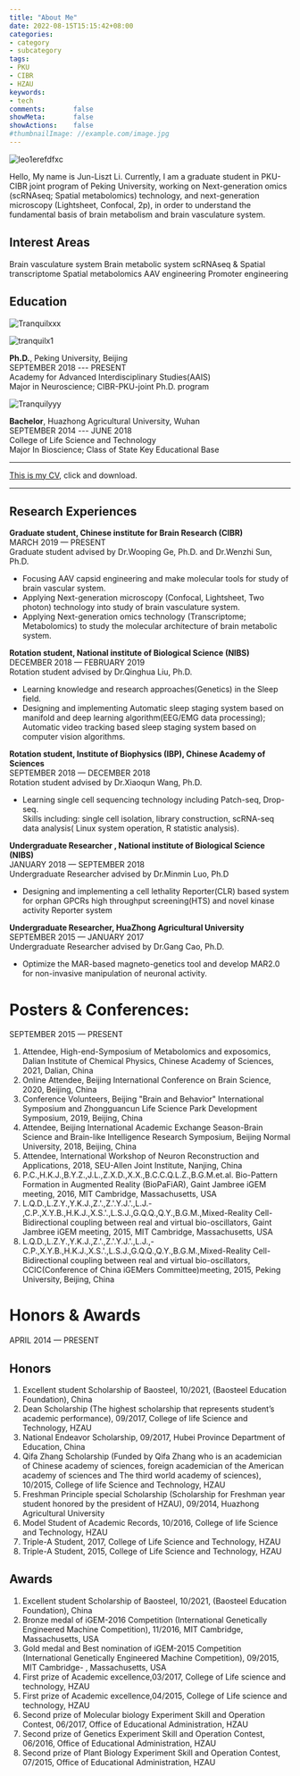 ```yaml
---
title: "About Me"
date: 2022-08-15T15:15:42+08:00
categories:
- category
- subcategory
tags:
- PKU
- CIBR
- HZAU
keywords:
- tech
comments:       false
showMeta:       false
showActions:    false
#thumbnailImage: //example.com/image.jpg
---
```


![leo1erefdfxc](/img/BillfishgPXSBX.PNG)

Hello, My name is Jun-Liszt Li. Currently, I am a graduate student in PKU-CIBR joint program of Peking University, working on Next-generation omics (scRNAseq; Spatial metabolomics) technology, and next-generation microscopy (Lightsheet, Confocal, 2p), in order to understand the fundamental basis of brain metabolism and brain vasculature system.

## Interest Areas

Brain vasculature system
Brain metabolic system
scRNAseq & Spatial transcriptome
Spatial metabolomics
AAV engineering
Promoter engineering

## Education

![Tranquilxxx](/img/BillfishgP.PNG)

![tranquilx1](/img/Image_22.png)

**Ph.D.**, Peking University, Beijing\
SEPTEMBER 2018 --- PRESENT\
Academy for Advanced Interdisciplinary Studies(AAIS)\
Major in Neuroscience; CIBR-PKU-joint Ph.D. program

![Tranquilyyy](/img/Hzau2018.png)

**Bachelor**, Huazhong Agricultural University, Wuhan\
SEPTEMBER 2014 --- JUNE 2018\
College of Life Science and Technology\
Major In Bioscience; Class of State Key Educational Base

---

[This is my CV](), click and download.

---

## Research Experiences

**Graduate student, Chinese institute for Brain Research (CIBR)**\
MARCH 2019 — PRESENT\
Graduate student advised by Dr.Wooping Ge, Ph.D. and Dr.Wenzhi Sun, Ph.D.

- Focusing AAV capsid engineering and make molecular tools for study of brain 
vascular system.
- Applying Next-generation microscopy (Confocal, Lightsheet, Two photon) 
technology into study of brain vasculature system.
- Applying Next-generation omics technology (Transcriptome; Metabolomics) to 
study the molecular architecture of brain metabolic system.

**Rotation student, National institute of Biological Science (NIBS)**\
DECEMBER 2018 — FEBRUARY 2019\
Rotation student advised by Dr.Qinghua Liu, Ph.D.

- Learning knowledge and research approaches(Genetics) in the Sleep field.
- Designing and implementing Automatic sleep staging system based on manifold 
and deep learning algorithm(EEG/EMG data processing); Automatic video tracking 
based sleep staging system based on computer vision algorithms.

**Rotation student, Institute of Biophysics (IBP), Chinese Academy of Sciences**\
SEPTEMBER 2018 — DECEMBER 2018\
Rotation student advised by Dr.Xiaoqun Wang, Ph.D.

- Learning single cell sequencing technology including Patch-seq, Drop-seq.\
Skills including: single cell isolation, library construction, scRNA-seq data analysis( 
Linux system operation, R statistic analysis).

**Undergraduate Researcher , National institute of Biological Science (NIBS)**\
JANUARY 2018 — SEPTEMBER 2018\
Undergraduate Researcher advised by Dr.Minmin Luo, Ph.D

- Designing and implementing a cell lethality Reporter(CLR) based system for 
orphan GPCRs high throughput screening(HTS) and novel kinase activity Reporter 
system

**Undergraduate Researcher, HuaZhong Agricultural University**\
SEPTEMBER 2015 — JANUARY 2017\
Undergraduate Researcher advised by Dr.Gang Cao, Ph.D.
- Optimize the MAR-based magneto-genetics tool and develop MAR2.0 for 
non-invasive manipulation of neuronal activity.

# Posters & Conferences:
SEPTEMBER 2015 — PRESENT
1. Attendee, High-end-Symposium of Metabolomics and exposomics, Dalian 
Institute of Chemical Physics, Chinese Academy of Sciences, 2021, Dalian, 
China
2. Online Attendee, Beijing International Conference on Brain Science, 2020, 
Beijing, China
3. Conference Volunteers, Beijing "Brain and Behavior" International Symposium 
and Zhongguancun Life Science Park Development Symposium, 2019, Beijing, 
China
4. Attendee, Beijing International Academic Exchange Season-Brain Science and 
Brain-like Intelligence Research Symposium, Beijing Normal University, 2018, 
Beijing, China
5. Attendee, International Workshop of Neuron Reconstruction and 
Applications, 2018, SEU-Allen Joint Institute, Nanjing, China
6. P.C.,H.K.J.,B.Y.Z.,J.L.,Z.X.D.,X.X.,B.C.C.Q.L.Z.,B.G.M.et.al. Bio-Pattern 
Formation in Augmented Reality (BioPaFiAR), Gaint Jambree iGEM meeting, 
2016, MIT Cambridge, Massachusetts, USA
7. L.Q.D.,L.Z.Y.,Y.K.J.,Z.'.,Z.'.Y.J.'.,L.J.-
,C.P.,X.Y.B.,H.K.J.,X.S.'.,L.S.J.,G.Q.Q.,Q.Y.,B.G.M.,Mixed-Reality 
Cell-Bidirectional coupling between real and virtual bio-oscillators, Gaint 
Jambree iGEM meeting, 2015, MIT Cambridge, Massachusetts, USA
8. L.Q.D.,L.Z.Y.,Y.K.J.,Z.'.,Z.'.Y.J.'.,L.J.,-
C.P.,X.Y.B.,H.K.J.,X.S.'.,L.S.J.,G.Q.Q.,Q.Y.,B.G.M.,Mixed-Reality 
Cell-Bidirectional coupling between real and virtual bio-oscillators, 
CCIC(Conference of China iGEMers Committee)meeting, 2015, Peking 
University, Beijing, China



# Honors & Awards 
APRIL 2014 — PRESENT

## Honors
1. Excellent student Scholarship of Baosteel, 10/2021, (Baosteel Education Foundation), China
2. Dean Scholarship (The highest scholarship that represents student’s academic 
performance), 09/2017, College of life Science and Technology, HZAU
3. National Endeavor Scholarship, 09/2017, Hubei Province Department of 
Education, China
4. Qifa Zhang Scholarship (Funded by Qifa Zhang who is an academician of Chinese 
academy of sciences, foreign academician of the American academy of sciences 
and The third world academy of sciences), 10/2015, College of life Science and 
Technology, HZAU
5. Freshman Principle special Scholarship (Scholarship for Freshman year student 
honored by the president of HZAU), 09/2014, Huazhong Agricultural University
6. Model Student of Academic Records, 10/2016, College of life Science and 
Technology, HZAU
7. Triple-A Student, 2017, College of Life Science and Technology, HZAU
8. Triple-A Student, 2015, College of Life Science and Technology, HZAU

## Awards
1. Excellent student Scholarship of Baosteel, 10/2021, (Baosteel Education Foundation), China
2. Bronze medal of iGEM-2016 Competition (International Genetically Engineered 
Machine Competition), 11/2016, MIT Cambridge, Massachusetts, USA
3. Gold medal and Best nomination of iGEM-2015 Competition (International 
Genetically Engineered Machine Competition), 09/2015, MIT Cambridge-
, Massachusetts, USA
4. First prize of Academic excellence,03/2017, College of Life science and 
technology, HZAU
5. First prize of Academic excellence,04/2015, College of Life science and 
technology, HZAU
6. Second prize of Molecular biology Experiment Skill and Operation Contest, 
06/2017, Office of Educational Administration, HZAU
7. Second prize of Genetics Experiment Skill and Operation Contest, 06/2016, 
Office of Educational Administration, HZAU
8. Second prize of Plant Biology Experiment Skill and Operation Contest, 07/2015, 
Office of Educational Administration, HZAU
